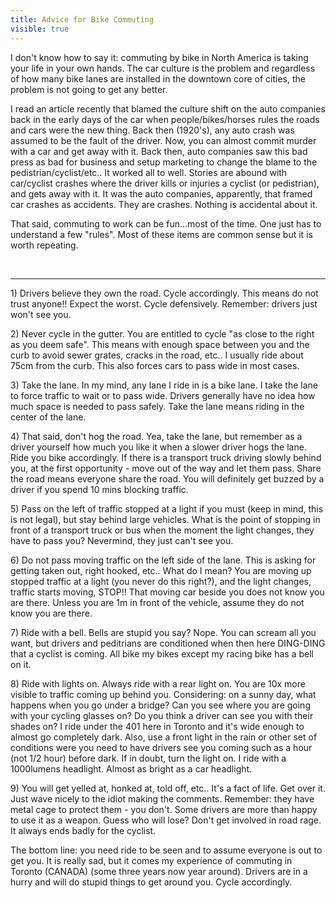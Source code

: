 ---title: Advice for Bike Commutingvisible: true---<p style="text-align: left;">
  I don't know how to say it: commuting by bike in North America is taking your life in your own hands. The car culture is the problem and regardless of how many bike lanes are installed in the downtown core of cities, the problem is not going to get any better.
</p>

<p style="text-align: left;">
  I read an article recently that blamed the culture shift on the auto companies back in the early days of the car when people/bikes/horses rules the roads and cars were the new thing. Back then (1920's), any auto crash was assumed to be the fault of the driver. Now, you can almost commit murder with a car and get away with it. Back then, auto companies saw this bad press as bad for business and setup marketing to change the blame to the pedistrian/cyclist/etc.. It worked all to well. Stories are abound with car/cyclist crashes where the driver kills or injuries a cyclist (or pedistrian), and gets away with it. It was the auto companies, apparently, that framed car crashes as accidents. They are crashes. Nothing is accidental about it.
</p>

<p style="text-align: left;">
  That said, commuting to work can be fun...most of the time. One just has to understand a few "rules". Most of these items are common sense but it is worth repeating.
</p>

<p style="text-align: left;">
  &nbsp;
</p>

<hr id="system-readmore" />

<p style="text-align: left;">
  1) Drivers believe they own the road. Cycle accordingly. This means do not trust anyone!! Expect the worst. Cycle defensively. Remember: drivers just won't see you.
</p>

<p style="text-align: left;">
  2) Never cycle in the gutter. You are entitled to cycle "as close to the right as you deem safe". This means with enough space between you and the curb to avoid sewer grates, cracks in the road, etc.. I usually ride about 75cm from the curb. This also forces cars to pass wide in most cases.
</p>

<p style="text-align: left;">
  3) Take the lane. In my mind, any lane I ride in is a bike lane. I take the lane to force traffic to wait or to pass wide. Drivers generally have no idea how much space is needed to pass safely. Take the lane means riding in the center of the lane.
</p>

<p style="text-align: left;">
  4) That said, don't hog the road. Yea, take the lane, but remember as a driver yourself how much you like it when a slower driver hogs the lane. Ride you bike accordingly. If there is a transport truck driving slowly behind you, at the first opportunity - move out of the way and let them pass. Share the road means everyone share the road. You will definitely get buzzed by a driver if you spend 10 mins blocking traffic.
</p>

<p style="text-align: left;">
  5) Pass on the left of traffic stopped at a light if you must (keep in mind, this is not legal), but stay behind large vehicles. What is the point of stopping in front of a transport truck or bus when the moment the light changes, they have to pass you? Nevermind, they just can't see you.&nbsp;
</p>

<p style="text-align: left;">
  6) Do not pass moving traffic on the left side of the lane. This is asking for getting taken out, right hooked, etc.. What do I mean? You are moving up stopped traffic at a light (you never do this right?), and the light changes, traffic starts moving, STOP!! That moving car beside you does not know you are there. Unless you are 1m in front of the vehicle, assume they do not know you are there.
</p>

<p style="text-align: left;">
  7) Ride with a bell. Bells are stupid you say? Nope. You can scream all you want, but drivers and peditrians are conditioned when then here DING-DING that a cyclist is coming. All bike my bikes except my racing bike has a bell on it.
</p>

<p style="text-align: left;">
  8) Ride with lights on. Always ride with a rear light on. You are 10x more visible to traffic coming up behind you. Considering: on a sunny day, what happens when you go under a bridge? Can you see where you are going with your cycling glasses on? Do you think a driver can see you with their shades on? I ride under the 401 here in Toronto and it's wide enough to almost go completely dark. Also, use a front light in the rain or other set of conditions were you need to have drivers see you coming such as a hour (not 1/2 hour) before dark. If in doubt, turn the light on. I ride with a 1000lumens headlight. Almost as bright as a car headlight.
</p>

<p style="text-align: left;">
  9) You will get yelled at, honked at, told off, etc.. It's a fact of life. Get over it. Just wave nicely to the idiot making the comments. Remember: they have metal cage to protect them - you don't. Some drivers are more than happy to use it as a weapon. Guess who will lose? Don't get involved in road rage. It always ends badly for the cyclist.
</p>

<p style="text-align: left;">
  The bottom line: you need ride to be seen and to assume everyone is out to get you. It is really sad, but it comes my experience of commuting in Toronto (CANADA) (some three years now year around). Drivers are in a hurry and will do stupid things to get around you. Cycle accordingly.
</p>

<p style="text-align: left;">
  &nbsp;
</p>